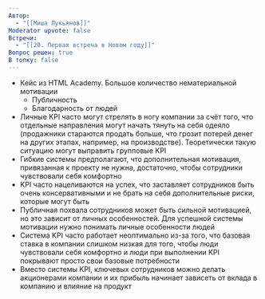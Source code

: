 ```yaml
---
Автор:
  - "[[Миша Лукьянов]]"
Moderator upvote: false
Встречи:
  - "[[20. Первая встреча в Новом году]]"
Вопрос решен: true
В топку: false
---
```

- Кейс из HTML Academy. Большое количество нематериальной мотивации
    - Публичность
    - Благодарность от людей
- Личные KPI часто могут стрелять в ногу компании за счёт того, что отдельные направления могут начать тянуть на себя одеяло (продажники стараются продать больше, что грозит потерей денег на других этапах, например, на производстве). Теоретически такую ситуацию могут выправить групповые KPI
- Гибкие системы предполагают, что дополнительная мотивация, привязанная к проекту не нужна, достаточно, чтобы сотрудники чувствовали себя комфортно
- KPI часто нацеливаются на успех, что заставляет сотрудников быть очень консервативными и не брать на себя дополнительные риски, которые могут быть
- Публичная похвала сотрудников может быть сильной мотивацией, но это зависит от личных особенностей. Для успешной системы мотивации нужно понимать личные особенности людей
- Система KPI часто работает неоптимально из-за того, что базовая ставка в компании слишком низкая для того, чтобы люди чувствовали себя комфортно и люди при выполнении KPI покрывают просто свои базовые потребности
- Вместо системы KPI, ключевых сотрудников можно делать акционерами компании и их прибыль начинает зависеть от вклада в компанию и влияние на продукт